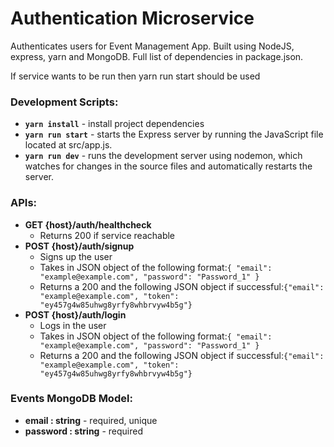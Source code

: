 # Authentication Microservice
Authenticates users for Event Management App. Built using NodeJS, express, yarn and MongoDB. Full list of dependencies in package.json.

If service wants to be run then yarn run start should be used

### Development Scripts:
- **`yarn install`** - install project dependencies
- **`yarn run start`** - starts the Express server by running the JavaScript file located at src/app.js.
- **`yarn run dev`** -  runs the development server using nodemon, which watches for changes in the source files and automatically restarts the server.

### APIs:
- **GET {host}/auth/healthcheck**
    - Returns 200 if service reachable
- **POST {host}/auth/signup**
    - Signs up the user
    - Takes in JSON object of the following format:`{ "email": "example@example.com", "password": "Password_1" }`
    - Returns a 200 and the following JSON object if successful:`{"email": "example@example.com", "token": "ey457g4w85uhwg8yrfy8whbrvyw4b5g"}`
- **POST {host}/auth/login**
    - Logs in the user
    - Takes in JSON object of the following format:`{ "email": "example@example.com", "password": "Password_1" }`
    - Returns a 200 and the following JSON object if successful:`{"email": "example@example.com", "token": "ey457g4w85uhwg8yrfy8whbrvyw4b5g"}`


### Events MongoDB Model:
- **email : string** - required, unique
- **password : string** - required
